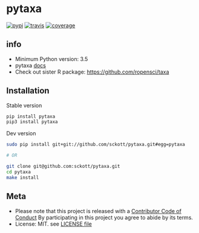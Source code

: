 pytaxa
======

[![pypi](https://img.shields.io/pypi/v/pytaxa.svg)](https://pypi.python.org/pypi/pytaxa)
[![travis](https://travis-ci.org/sckott/pytaxa.svg?branch=master)](https://travis-ci.org/sckott/pytaxa)
[![coverage](https://codecov.io/gh/sckott/pytaxa/branch/master/graph/badge.svg)](https://codecov.io/gh/sckott/pytaxa)

## info

* Minimum Python version: 3.5
* pytaxa [docs](https://focused-neumann-123664.netlify.com/)
* Check out sister R package: <https://github.com/ropensci/taxa>


## Installation

Stable version

```sh
pip install pytaxa
pip3 install pytaxa
```

Dev version

```sh
sudo pip install git+git://github.com/sckott/pytaxa.git#egg=pytaxa

# OR

git clone git@github.com:sckott/pytaxa.git
cd pytaxa
make install
```

## Meta

* Please note that this project is released with a [Contributor Code of Conduct](https://github.com/sckott/pytaxa/blob/master/CODE_OF_CONDUCT.md) By participating in this project you agree to abide by its terms.
* License: MIT. see [LICENSE file](https://github.com/sckott/pytaxa/blob/master/LICENSE)
